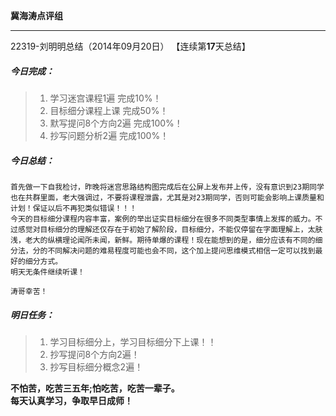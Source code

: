 **冀海涛点评组**

------

22319-刘明明总结（2014年09月20日）
【连续第**17**天总结】

##### __今日完成：__
>1. 学习迷宫课程1遍      完成10%！
>2. 目标细分课程上课     完成50%！
>3. 默写提问8个方向2遍   完成100%！
>4. 抄写问题分析2遍      完成100%！

##### __今日总结：__
    首先做一下自我检讨，昨晚将迷宫思路结构图完成后在公屏上发布并上传，没有意识到23期同学也在共群里面，老大强调过，不要将课程泄露，尤其是对23期同学，否则可能会影响上课质量和计划！保证以后不再犯类似错误！！！
    今天的目标细分课程内容丰富，案例的举出证实目标细分在很多不同类型事情上发挥的威力。不过感觉对目标细分的理解还仅存在于初始了解阶段，目标细分，不能仅停留在字面理解上，太肤浅，老大的纵横理论闻所未闻，新鲜。期待单爆的课程！现在能想到的是，细分应该有不同的细分法，分的不同解决问题的难易程度可能也会不同，这个加上提问思维模式相信一定可以找到最好的细分方式。
    明天无条件继续听课！
    
    涛哥幸苦！
##### __明日任务：__
>1. 学习目标细分上，学习目标细分下上课！！ 
>2. 抄写提问8个方向2遍！
>3. 抄写目标细分概念2遍！

**不怕苦，吃苦三五年;怕吃苦，吃苦一辈子。**  
**每天认真学习，争取早日成师！**
